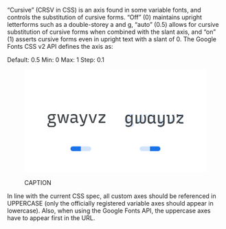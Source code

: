 “Cursive” (CRSV in CSS)  is an axis found in some variable fonts, and controls the substitution of cursive forms. “Off” (0) maintains upright letterforms such as a double-storey a and g, “auto” (0.5) allows for cursive substitution of cursive forms when combined with the slant axis, and “on” (1) asserts cursive forms even in upright text with a slant of 0.
The Google Fonts CSS v2 API defines the axis as:

Default: 0.5     Min: 0     Max: 1     Step: 0.1

<figure>

![ALT_TEXT](images/thumbnail.svg)
<figcaption>CAPTION</figcaption>

</figure>

In line with the current CSS spec, all custom axes should be referenced in UPPERCASE (only the officially registered variable axes should appear in lowercase). Also, when using the Google Fonts API, the uppercase axes have to appear first in the URL.
